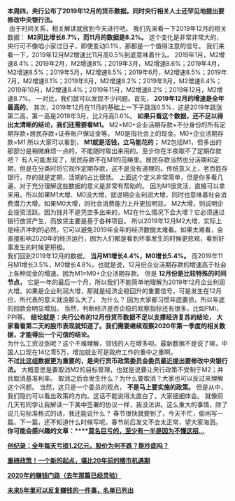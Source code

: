 **本周四，央行公布了2019年12月的货币数据。同时央行相关人士还罕见地提出要修改中央银行法。**  
 由于时间关系，相关解读就放到今天进行吧。 我们先来看一下2019年12月的相关数据： **M2同比增长8.7%，而11月的数据是8.2%。** 这个变化是非常非常大的，央行可不像咱小家过日子，即使变动0.1%，那都是一个值得注意的信号。 我们来看一下，2019年12月M2增速比11月高0.5%到底意味着什么。 2019年1月，M2增速8.4%；2019年2月，M2增速8%；2019年3月，M2增速8.6%；2019年4月，M2增速8.5%；2019年5月，M2增速8.5%；2019年6月，M2增速8.5%；2019年7月，M2增速8.1%；2019年8月，M2增速8.2%；2019年9月，M2增速8.4%；2019年10月，M2增速8.4%；2019年11月，M2增速8.2%；2019年12月，M2增速8.7%。 一对比，我们就可以发现不少问题。首先， **2019年12月的增速是全年最高的**。 其次，2019年12月在11月的基础上一下子跳涨0.5%，这是2019年跳涨第二高，第一高是2019年3月，比2月高0.6%。 **如果只看这个数据，还不足以得出太清晰的结论，我们还需要看M1。** M2=M0+企业活期存款\+不分身份的所有定期存款\+居民存款\+证券账户保证金等。 M0是指社会上的现金。M0+企业活期存款=M1 所以大家可以看到， **M1就是活钱，立马能花的；** M2包括M1，但多出的那部分是稍微麻烦一点的，不能随时取出来用的。至少你在半夜取不了定期存款吧？ 有人可能发现了，居民存款不在M1的范畴里。居民存款当然也分活期和定期，但是在分类时将它视作定期存款，这不是没有道理的。传统意义上，老百姓存银行，存的就是定期，活期的占比很低。 上面这个定义非常简单，但是你多看几遍，对于充分理解这些数据的意义是非常有帮助的。 因为M1很灵活，直接可以拿来用，所以如果M1大增、M0没大增，就说明企业利润大增，同时也意味着社会消费潜力大增。如果M0大增，则社会消费能力上升更加明显。 M2大增，则说明企业投资活跃。因为钱并不是凭空多出来的，M2在什么情况下会大增？它必须通过银行放贷产生，而放贷主要是基于各种项目。 所以2019年12月M2大增，实际上是经济冲刺的必然，它可以避免2019年全年的经济数据太难看。如果太难看，会直接影响2020年的经济运行，因为人们都是看到坏事发生的时候更悲观，看到好事发生的时候更积极。
   
我们回到2019年12月的数据， **当月M1增长4.4%，M0增长5.4%。** 而2019年11月M1增长3.5%，M0增长4.8%。也就是说，12月份企业活期存款的增速高于社会上各种现金的增速。因为M1=M0+企业活期存款。 但是 **12月份是比较特殊的时间节点，** 它是一年的最后一个月，所以我们不能简单地理解为2019年12月企业利润大增。如果是企业利润大增，那就是经济企稳回升的重要信号。可是发生在12月份，所代表的意义就没那么大了。 为什么？ 因为大家都习惯年底要债，所以年底的回款会明显增加。 当然，判断经济是否企稳的观察指标还有很多，比如PMI，PPI等。 **结论就是：央行公布的12月份货币数据不足以支撑经济复苏的结论，** **大家看看第二天的股市表现就知道了。我们需要继续观察2020年第一季度的相关数据，才能得出一个可信的结论。**  
为什么工资没涨呢？这个不难理解，领钱的人在增多呗。最新数据不是说了嘛，中国人口现在14亿零5万，增加就业可是政府工作的重中之重啊。
   
**不过比这组数据更为重要的，是央行货币政策委员会委员最近提出要修改中央银行法。** 大概意思是要取消M2的目标管理，也就是说要让央行政策不受制于M2；并且取消基准利率。 取消之后会发生什么？为什么要取消？大家也可以反过来理解这个问题。 当然，这只是一个委员的观点， **不是马上要实施的政策。** 但是从中，我们隐约可以看出政策的方向。这话不能说得太直白了，大家细细体会。 就像前几天有同学让我解读一下美中签署的协议一样，我没法讲。这么重大的事情，除了说几句标准格式的话，我还能说什么？ 春节很快就要到了，今天不忙，偷闲写一篇。下一篇，还不知道什么时候写呢。春节前后发文不会太正常，望大家海涵。  
**你可能会感兴趣的文章：****[莫名巨亏的，至少有一半是因为不懂这招...][...]**  
  
**[创纪录：全年每天亏损1.2亿元，股价为何不跌？能抄底吗？][1.2]**  
  
**[重磅政策！一个新的起点，堪比20年前的楼市机遇期][20]**  
  
[**2020年的赚钱门路（去年那篇已经灵验）**][2020]  
  
**[未来5年里可以反复赚钱的一件事，名单已列出][5]**  

[...]: http://mp.weixin.qq.com/s?__biz=MzU0NTkyOTAzMw==&mid=2247489885&idx=1&sn=6b465f2df29e9ba99d32867a5ed6c963&chksm=fb643b7bcc13b26d6908ad873bcaaba9a4542d8b77b95a855c46004dce51743a5c97aeb3c9a0&scene=21#wechat_redirect
[1.2]: http://mp.weixin.qq.com/s?__biz=MzU0NTkyOTAzMw==&mid=2247486919&idx=1&sn=bbed13abc4b146211091e5bb97df77c9&chksm=fb642fe1cc13a6f7d55cee4766802bd2f8259e9f0799c9418f06336e8f8b866851ac49e3dcda&scene=21#wechat_redirect
[20]: http://mp.weixin.qq.com/s?__biz=MzU0NTkyOTAzMw==&mid=2247486910&idx=1&sn=ed03ff3bd580cb28dfa892d7bbf4b7c3&chksm=fb642f98cc13a68e6a518859b686e8f0e72edc45d2d9cb3a5ef3515b4564285f1c638a1af358&scene=21#wechat_redirect
[2020]: http://mp.weixin.qq.com/s?__biz=MzU0NTkyOTAzMw==&mid=2247486898&idx=1&sn=fc87d3729e2783f0a51a6ad1acaf5b76&chksm=fb642f94cc13a682a850e5fc40c43c1f1306fe0a65861d8a540d906f713a5be7955cfb7178f5&scene=21#wechat_redirect
[5]: http://mp.weixin.qq.com/s?__biz=MzU0NTkyOTAzMw==&mid=2247486890&idx=1&sn=8cd620b1231b11ef1dafd8eb82c22f9b&chksm=fb642f8ccc13a69a5439dd5ab583f9683aec7c57013b429e3271cc550dc442d57d53a1a80aa3&scene=21#wechat_redirect